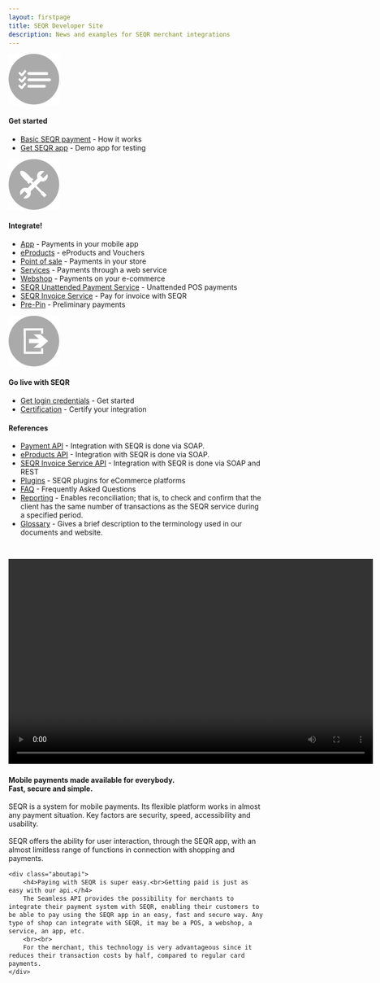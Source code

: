```yaml
---
layout: firstpage
title: SEQR Developer Site
description: News and examples for SEQR merchant integrations
---
```

<div class="inner-nomargin">
	<div class="boxes">
	 <div class="box">
	  <div class="center">
		 <img src="/assets/images/start.png">
	  <h4>Get started</h4>
	 </div>
	  <ul>
	   <li><a href="merchant/payment">Basic SEQR payment</a> - How it works</li>
	   <li><a href="app/">Get SEQR app</a> - Demo app for testing</li>
	  </ul>
	 </div>
	 <div class="box">
	 <div class="center">
		 <img src="/assets/images/build.png">
		 <h4>Integrate!</h4>
	 </div>
	  <ul>
	   <li><a href="merchant/inapp">App</a> - Payments in your mobile app</li>
	   <li><a href="merchant/eproducts">eProducts</a> - eProducts and Vouchers</li>
	   <li><a href="merchant/pos">Point of sale</a> - Payments in your store</li>
	   <li><a href="merchant/externalservices">Services</a> - Payments through a web service</li>
	   <li><a href="merchant/webshop">Webshop</a> - Payments on your e-commerce</li>
	   <!-- <li><a href="merchant/instantcheckout">SEQR Instant Checkout</a> - One step checkout with SEQR</li> -->
           <li><a href="merchant/ups">SEQR Unattended Payment Service</a> - Unattended POS payments</li>
	   <li><a href="merchant/invoiceservice">SEQR Invoice Service</a> - Pay for invoice with SEQR</li>
	   <li><a href="merchant/prepin">Pre-Pin</a> - Preliminary payments</li>
	  </ul>
	 </div>
	<div class="box">
	 	<div class="center">
		 <img src="/assets/images/golive.png">
		 <h4>Go live with SEQR</h4>
		</div>
		<ul>
		   <li><a href="merchant/reference/signup.html">Get login credentials</a> - Get started</li>
			<li><a href="merchant/reference/certification.html">Certification</a> - Certify your integration</li>  
		</ul>
	</div>
</div>


 <div class="margin">

 <h4>References</h4>
  <ul>
   <li><a href="merchant/reference/api.html">Payment API</a> - Integration with SEQR is done via SOAP.</li>
   <li><a href="merchant/reference/eproductsapi.html">eProducts API</a> - Integration with SEQR is done via SOAP.</li>
   <!-- <li><a href="merchant/reference/instantcheckoutapi.html">SEQR Instant Checkout API</a> - Integration with SEQR is done via SOAP and REST</li> -->
   <li><a href="/merchant/reference/invoiceserviceapi.html">SEQR Invoice Service API</a> - Integration with SEQR is done via SOAP and REST</li>
   <li><a href="plugins/">Plugins</a> - SEQR plugins for eCommerce platforms</li>
   <li><a href="faq/">FAQ</a> - Frequently Asked Questions</li>
   <li><a href="merchant/reference/reporting.html">Reporting</a> - Enables reconciliation; that is, to check and confirm that the client has the same number of transactions as the SEQR service during a specified period.</li>
   <!-- li><a href="merchant/reference/loyalty.html">Loyalty</a></li -->
   <li><a href="merchant/reference/glossary.html">Glossary</a> - Gives a brief description to the terminology used in our documents and website.</li>
  </ul>

<div style="text-align: center; padding-top: 30px;">
	<video width="718" height="403" controls>
	  <source src="downloads/SEQR_McD-demo.webm" type="video/webm">
	  <source src="downloads/SEQR_McD-demo.mp4" type="video/mp4">
	  Your browser does not support the video tag.
	</video>
</div>

 <!-- iframe title="YouTube video player" class="youtube-player" type="text/html"
width="320" height="195" src="http://www.youtube.com/embed/qb8Q4fOxqAw" frameborder="0" allowFullScreen></iframe -->

 </div>

<div class="margin">
	<div class="aboutseqr">
		<h4>Mobile payments made available for everybody.<br>Fast, secure and simple.</h4>
		SEQR is a system for mobile payments. Its flexible platform works in almost any payment situation. Key factors are security, speed, accessibility and usability.
		<br><br>
		SEQR offers the ability for user interaction, through the SEQR app, with an almost limitless range of functions in connection with shopping and payments.
	</div>

	<div class="aboutapi">
		<h4>Paying with SEQR is super easy.<br>Getting paid is just as easy with our api.</h4>
		The Seamless API provides the possibility for merchants to integrate their payment system with SEQR, enabling their customers to be able to pay using the SEQR app in an easy, fast and secure way. Any type of shop can integrate with SEQR, it may be a POS, a webshop, a service, an app, etc.
		<br><br>
		For the merchant, this technology is very advantageous since it reduces their transaction costs by half, compared to regular card payments.
	</div>
</div>
</div>
